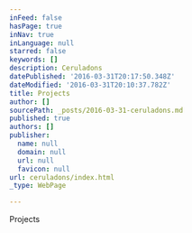 ```yaml
---
inFeed: false
hasPage: true
inNav: true
inLanguage: null
starred: false
keywords: []
description: Ceruladons
datePublished: '2016-03-31T20:17:50.348Z'
dateModified: '2016-03-31T20:10:37.782Z'
title: Projects
author: []
sourcePath: _posts/2016-03-31-ceruladons.md
published: true
authors: []
publisher:
  name: null
  domain: null
  url: null
  favicon: null
url: ceruladons/index.html
_type: WebPage

---
```

Projects